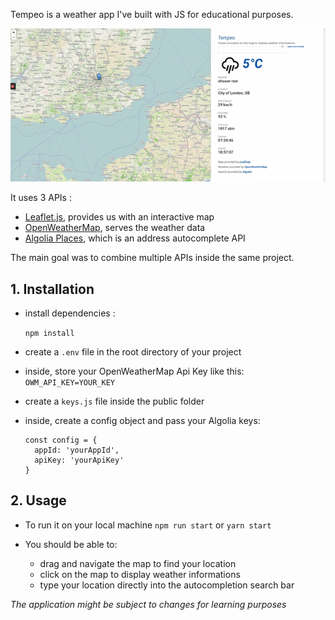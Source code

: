 Tempeo is a weather app I've built with JS for educational purposes.

![](tempeo.gif)

It uses 3 APIs :
- [Leaflet.js](https://github.com/Leaflet/Leaflet), provides us with an interactive map
- [OpenWeatherMap](https://openweathermap.org/), serves the weather data
- [Algolia Places](https://github.com/algolia/places), which is an address autocomplete API

The main goal was to combine multiple APIs inside the same project.

## 1. Installation

  

- install dependencies :

   `npm install`

- create a `.env` file in the root directory of your project

- inside, store your OpenWeatherMap Api Key like this: 
`OWM_API_KEY=YOUR_KEY`
    
- create a `keys.js` file inside the public folder
- inside, create a config object and pass your Algolia keys:
   

      const config = {
        appId: 'yourAppId',
        apiKey: 'yourApiKey'
      }

  
  

## 2. Usage

- To run it on your local machine `npm run start`  or `yarn start`

- You should be able to:
	- drag and navigate the map to find your location
	- click on the map to display weather informations
	- type your location directly into the autocompletion search bar


*The application might be subject to changes for learning purposes*

